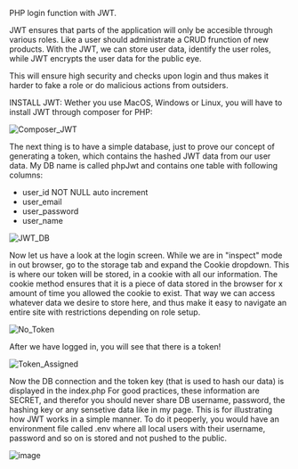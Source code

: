 PHP login function with JWT.

JWT ensures that parts of the application will only be accesible through various roles. Like a user should administrate a CRUD frunction of new products. With the JWT, we can store user data, identify the user roles, while JWT encrypts the user data for the public eye. 

This will ensure high security and checks upon login and thus makes it harder to fake a role or do malicious actions from outsiders.

INSTALL JWT:
Wether you use MacOS, Windows or Linux, you will have to install JWT through composer for PHP:

![Composer_JWT](https://github.com/user-attachments/assets/e1b65971-4db9-417c-971b-e666b26cd23d)


The next thing is to have a simple database, just to prove our concept of generating a token, which contains the hashed JWT data from our user data.
My DB name is called phpJwt and contains one table with following columns:

- user_id  NOT NULL  auto increment
- user_email
- user_password
- user_name

![JWT_DB](https://github.com/user-attachments/assets/f84fb4e3-352f-4981-b8b2-585d02dbf4f9)


Now let us have a look at the login screen. While we are in "inspect" mode in out browser, go to the storage tab and expand the Cookie dropdown. This is where our token will be stored, in a cookie with all our information. The cookie method ensures that it is a piece of data stored in the browser for x amount of time you allowed the cookie to exist. That way we can access whatever data we desire to store here, and thus make it easy to navigate an entire site with restrictions depending on role setup.

![No_Token](https://github.com/user-attachments/assets/dfaa24f6-250a-41f6-9fcc-726e8f9edebd)


After we have logged in, you will see that there is a token!

![Token_Assigned](https://github.com/user-attachments/assets/977a7895-a3d2-4f83-8505-8ea8bf14f395)


Now the DB connection and the token key (that is used to hash our data) is displayed in the index.php
For good practices, these information are SECRET, and therefor you should never share DB username, password, the hashing key or any sensetive data like in my page. This is for illustrating how JWT works in a simple manner. To do it peoperly, you would have an environment file called .env where all local users with their username, password and so on is stored and not pushed to the public.

![image](https://github.com/user-attachments/assets/54aa9a73-b59c-425c-9975-ca9a55fbaf82)
